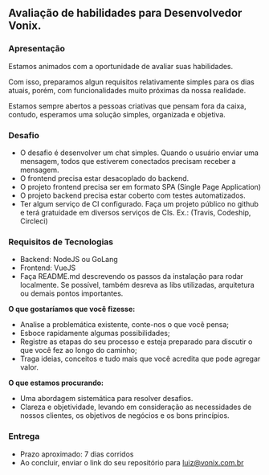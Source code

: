 ## Avaliação de habilidades para Desenvolvedor Vonix.

### Apresentação
Estamos animados com a oportunidade de avaliar suas habilidades.

Com isso, preparamos algun requisitos relativamente simples para os dias atuais, porém, com funcionalidades muito próximas da nossa realidade.

Estamos sempre abertos a pessoas criativas que pensam fora da caixa, contudo, esperamos uma solução simples, organizada e objetiva.

### Desafio
- O desafio é desenvolver um chat simples. Quando o usuário enviar uma mensagem, todos que estiverem conectados precisam receber a mensagem.
- O frontend precisa estar desacoplado do backend.
- O projeto frontend precisa ser em formato SPA (Single Page Application)
- O projeto backend precisa estar coberto com testes automatizados.
- Ter algum serviço de CI configurado. Faça um projeto público no github e terá gratuidade em diversos serviços de CIs. Ex.: (Travis, Codeship, Circleci)

### Requisitos de Tecnologias
- Backend: NodeJS ou GoLang
- Frontend: VueJS
- Faça README.md descrevendo os passos da instalação para rodar localmente. Se possível, também desreva as libs utilizadas, arquitetura ou demais pontos importantes.

**O que gostaríamos que você fizesse:**
  - Analise a problemática existente, conte-nos o que você pensa;
  - Esboce rapidamente algumas possibilidades;
  - Registre as etapas do seu processo e esteja preparado para discutir o que você fez ao longo do caminho;
  - Traga ideias, conceitos e tudo mais que você acredita que pode agregar valor.

**O que estamos procurando:**
  - Uma abordagem sistemática para resolver desafios.
  - Clareza e objetividade, levando em consideração as necessidades de nossos clientes, os objetivos de negócios e os bons princípios.

### Entrega
- Prazo aproximado: 7 dias corridos
- Ao concluir, enviar o link do seu repositório para luiz@vonix.com.br
